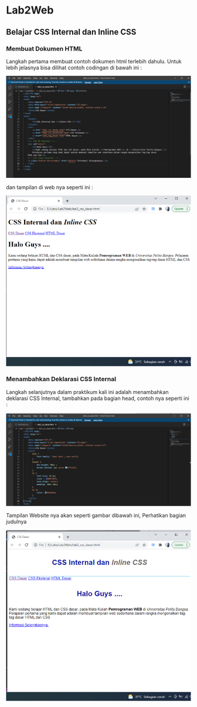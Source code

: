 # Lab2Web
## Belajar CSS Internal dan Inline CSS

### Membuat Dokumen HTML 

Langkah pertama membuat contoh dokumen html terlebih dahulu.
Untuk lebih jelasnya bisa dilihat contoh codingan di bawah ini :

![Gambar 1](img/ss1.png)

dan tampilan di web nya seperti ini :

![Gambar 2](img/ss2.png)

### Menambahkan Deklarasi CSS Internal 

Langkah selanjutnya dalam praktikum kali ini adalah menambahkan deklarasi CSS Internal,
tambahkan pada bagian head, contoh nya seperti ini :

![Gambar 3](img/ss3.png)

Tampilan Website nya akan seperti gambar dibawah ini, Perhatikan bagian judulnya

![Gambar 4](img/ss4.png)

